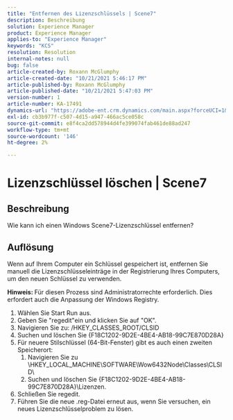 ```yaml
---
title: "Entfernen des Lizenzschlüssels | Scene7"
description: Beschreibung
solution: Experience Manager
product: Experience Manager
applies-to: "Experience Manager"
keywords: "KCS"
resolution: Resolution
internal-notes: null
bug: false
article-created-by: Roxann McGlumphy
article-created-date: "10/21/2021 5:46:17 PM"
article-published-by: Roxann McGlumphy
article-published-date: "10/21/2021 5:47:03 PM"
version-number: 1
article-number: KA-17491
dynamics-url: "https://adobe-ent.crm.dynamics.com/main.aspx?forceUCI=1&pagetype=entityrecord&etn=knowledgearticle&id=91bc42c4-9632-ec11-b6e5-000d3a5ba97a"
exl-id: cb3b977f-c507-4d15-a947-466ac5ce058c
source-git-commit: e8f4ca2dd578944d4fe399074fab461de88ad247
workflow-type: tm+mt
source-wordcount: '146'
ht-degree: 2%

---
```


# Lizenzschlüssel löschen | Scene7

## Beschreibung


Wie kann ich einen Windows Scene7-Lizenzschlüssel entfernen?


## Auflösung


Wenn auf Ihrem Computer ein Schlüssel gespeichert ist, entfernen Sie manuell die Lizenzschlüsseleinträge in der Registrierung Ihres Computers, um den neuen Schlüssel zu verwenden.

<b>Hinweis: </b>Für diesen Prozess sind Administratorrechte erforderlich. Dies erfordert auch die Anpassung der Windows Registry.

1. Wählen Sie Start Run aus.
2. Geben Sie &quot;regedit&quot;ein und klicken Sie auf &quot;OK&quot;.
3. Navigieren Sie zu: /HKEY_CLASSES_ROOT/CLSID
4. Suchen und löschen Sie {F18C1202-9D2E-4BE4-AB18-99C7E870D28A}
5. Für neuere Stilschlüssel (64-Bit-Fenster) gibt es auch einen zweiten Speicherort:
   1. Navigieren Sie zu \HKEY_LOCAL_MACHINE\SOFTWARE\Wow6432Node\Classes\CLSID\
   2. Suchen und löschen Sie {F18C1202-9D2E-4BE4-AB18-99C7E870D28A}\Lizenzen.
6. Schließen Sie regedit.
7. Führen Sie die neue .reg-Datei erneut aus, wenn Sie versuchen, ein neues Lizenzschlüsselproblem zu lösen.
